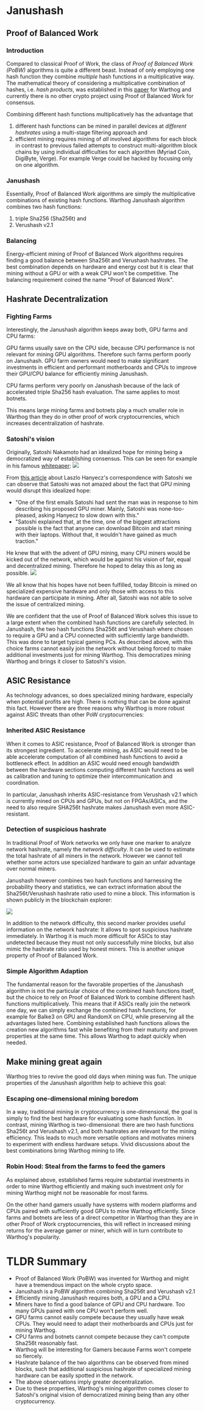 # Janushash

## Proof of Balanced Work

### Introduction

Compared to classical Proof of Work, the class of *Proof of Balanced Work (PoBW)* algorithms is quite a different beast. Instead of only employing one hash function they combine *multiple* hash functions in a multiplicative way. The mathematical theory of considering a multiplicative combination of hashes, i.e. *hash products*, was established in this [paper](https://github.com/CoinFuMasterShifu/ProofOfBalancedWork/blob/main/PoBW.pdf) for Warthog and currently there is no other crypto project using Proof of Balanced Work for consensus.

Combining different hash functions multiplicatively has the advantage that
1. different hash functions can be mined in parallel devices at *different hashrates* using a multi-stage filtering approach and
2. efficient mining requires mining of *all* involved algorithms for each block in contrast to previous failed attempts to construct multi-algorithm block chains by using individual difficulties for each algorithm (Myriad Coin, DigiByte, Verge). For example Verge could be hacked by focusing only on one algorithm.

### Janushash
Essentially, Proof of Balanced Work algorithms are simply the multiplicative combinations of existing hash functions. Warthog Janushash algorithm combines two hash functions:

1. triple Sha256 (Sha256t) and
2. Verushash v2.1

### Balancing
Energy-efficient mining of Proof of Balanced Work algorithms requires finding a good balance between Sha256t and Verushash hashrates. The best combination depends on hardware and energy cost but it is clear that mining without a GPU or with a weak CPU won't be competitive. The balancing requirement coined the name "Proof of Balanced Work".

## Hashrate Decentralization 

### Fighting Farms
Interestingly, the Janushash algorithm keeps away both, GPU farms and CPU farms:

GPU farms usually save on the CPU side, because CPU performance is not relevant for mining GPU algorithms. Therefore such farms perform poorly on Janushash. GPU farm owners would need to make significant investments in efficient and performant motherboards and CPUs to improve their GPU/CPU balance for efficiently mining Janushash.

CPU farms perform very poorly on Janushash because of the lack of accelerated triple Sha256 hash evaluation. The same applies to most botnets.

This means large mining farms and botnets play a much smaller role in Warthog than they do in other proof of work cryptocurrencies, which increases decentralization of hashrate. 

### Satoshi's vision

Originally, Satoshi Nakamoto had an idealized hope for mining being a democratized way of establishing consensus. This can be seen for example in his famous [whitepaper](https://bitcoin.org/bitcoin.pdf):
![](../img/one-cpu-one-vote.png)

From [this article](https://insidebitcoins.com/news/laszlo-hanyecs-claims-satoshi-invented-gpu-mining-to-prevent-51-attacks) about Laszlo Hanyecz's correspondence with Satoshi we can observe that Satoshi was not amazed about the fact that GPU mining would disrupt this idealized hope:
- "One of the first emails Satoshi had sent the man was in response to him describing his proposed GPU miner. Mainly, Satoshi was none-too-pleased, asking Hanyecz to slow down with this."
- "Satoshi explained that, at the time, one of the biggest attractions possible is the fact that anyone can download Bitcoin and start mining with their laptops. Without that, it wouldn't have gained as much traction."

He knew that with the advent of GPU mining, many CPU miners would be kicked out of the network, which would be against his vision of fair, equal and decentralized mining. Therefore he hoped to delay this as long as possible.
![](../img/satoshi_bitcointalk.png)

We all know that his hopes have not been fulfilled, today Bitcoin is mined on specialized expensive hardware and only those with access to this hardware can participate in mining. After all, Satoshi was not able to solve the issue of centralized mining.

We are confident that the use of Proof of Balanced Work solves this issue to a large extent when the combined hash functions are carefully selected. In Janushash, the two hash functions Sha256t and Verushash where chosen to require a GPU and a CPU connected with sufficiently large bandwidth. This was done to target typical gaming PCs. As described above, with this choice farms cannot easily join the network without being forced to make additional investments just for mining Warthog. This democratizes mining Warthog and brings it closer to Satoshi's vision. 



## ASIC Resistance
As technology advances, so does specialized mining hardware, especially when potential profits are high. There is nothing that can be done against this fact. However there are three reasons why Warthog is more robust against ASIC threats than other PoW cryptocurrencies:

### Inherited ASIC Resistance

When it comes to ASIC resistance, Proof of Balanced Work is stronger than its strongest ingredient. To accelerate mining, as ASIC would need to be able accelerate computation of all combined hash functions to avoid a bottleneck effect. In addition an ASIC would need enough bandwidth between the hardware sections computing different hash functions as well as calibration and tuning to optimize their intercommunication and coordination.

In particular, Janushash inherits ASIC-resistance from Verushash v2.1 which is currently mined on CPUs and GPUs, but not on FPGAs/ASICs, and the need to also require SHA256t hashrate makes Janushash even more ASIC-resistant.

### Detection of suspicious hashrate

In traditional Proof of Work networks we only have one marker to analyze network hashrate, namely the *network difficulty*. It can be used to estimate the total hashrate of all miners in the network. However we cannot tell whether some actors use specialized hardware to gain an unfair advantage over normal miners.

Janushash however combines two hash functions and harnessing the probability theory and statistics, we can extract information about the Sha256t/Verushash hashrate ratio used to mine a block. This information is shown publicly in the blockchain explorer:

![](../img/hashrateratio.png)

In addition to the network difficulty, this second marker provides useful information on the network hashrate: It allows to spot suspicious hashrate immediately. In Warthog it is much more difficult for ASICs to stay undetected because they must not only successfully mine blocks, but also mimic the hashrate ratio used by honest miners. This is another unique property of Proof of Balanced Work.

### Simple Algorithm Adaption 
The fundamental reason for the favorable properties of the Janushash algorithm is not the particular choice of the combined hash functions itself, but the choice to rely on Proof of Balanced Work to combine different hash functions multiplicatively.
This means that if ASICs really join the network one day, we can simply exchange the combined hash functions, for example for Balke3 on GPU and RandomX on CPU, while preserving all the advantages listed here. Combining established hash functions allows the creation new algorithms fast while benefiting from their maturity and proven properties at the same time. This allows Warthog to adapt quickly when needed.


## Make mining great again
Warthog tries to revive the good old days when mining was fun. The unique properties of the Janushash algorithm help to achieve this goal:

### Escaping one-dimensional mining boredom
In a way, traditional mining in cryptocurrency is one-dimensional, the goal is simply to find the best hardware for evaluating some hash function. In contrast, mining Warthog is two-dimensional: there are two hash functions Sha256t and Verushash v2.1, and both hashrates are relevant for the mining efficiency. This leads to much more versatile options and motivates miners to experiment with endless hardware setups. Vivid discussions about the best combinations bring Warthog mining to life.


### Robin Hood: Steal from the farms to feed the gamers
As explained above, established farms require substantial investments in order to mine Warthog efficiently and making such investment only for mining Warthog might not be reasonable for most farms. 

On the other hand gamers usually have systems with modern platforms and CPUs paired with sufficiently good GPUs to mine Warthog efficiently. Since farms and botnets are less of a direct competitor in Warthog than they are in other Proof of Work cryptocurrencies, this will reflect in increased mining returns for the average gamer or miner, which will in turn contribute to Warthog's popularity.

# TLDR Summary

- Proof of Balanced Work (PoBW) was invented for Warthog and might have a tremendous impact on the whole crypto space.
- Janushash is a PoBW algorithm combining Sha256t and Verushash v2.1
- Efficiently mining Janushash requires both, a GPU and a CPU.
- Miners have to find a good balance of GPU and CPU hardware. Too many GPUs paired with one CPU won't perform well.
- GPU farms cannot easily compete because they usually have weak CPUs. They would need to adapt their motherboards and CPUs just for mining Warthog.
- CPU farms and botnets cannot compete because they can't compute Sha256t reasonably fast.
- Warthog will be interesting for Gamers because Farms won't compete so fiercely.
- Hashrate balance of the two algorithms can be observed from mined blocks, such that additional suspicious hashrate of specialized mining hardware can be easily spotted in the network.
- The above observations imply greater decentralization.
- Due to these properties, Warthog's mining algorithm comes closer to Satoshi's original vision of democratized mining being than any other cryptocurrency.
